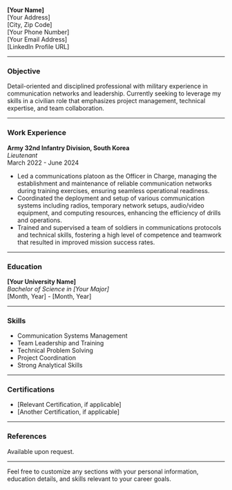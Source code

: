 **[Your Name]**  
[Your Address]  
[City, Zip Code]  
[Your Phone Number]  
[Your Email Address]  
[LinkedIn Profile URL]  

---

### Objective

Detail-oriented and disciplined professional with military experience in communication networks and leadership. Currently seeking to leverage my skills in a civilian role that emphasizes project management, technical expertise, and team collaboration.

---

### Work Experience

**Army 32nd Infantry Division, South Korea**  
*Lieutenant*  
March 2022 - June 2024  

- Led a communications platoon as the Officer in Charge, managing the establishment and maintenance of reliable communication networks during training exercises, ensuring seamless operational readiness.
- Coordinated the deployment and setup of various communication systems including radios, temporary network setups, audio/video equipment, and computing resources, enhancing the efficiency of drills and operations.
- Trained and supervised a team of soldiers in communications protocols and technical skills, fostering a high level of competence and teamwork that resulted in improved mission success rates.

---

### Education

**[Your University Name]**  
*Bachelor of Science in [Your Major]*  
[Month, Year] - [Month, Year]  

---

### Skills

- Communication Systems Management  
- Team Leadership and Training  
- Technical Problem Solving  
- Project Coordination  
- Strong Analytical Skills  

---

### Certifications

- [Relevant Certification, if applicable]  
- [Another Certification, if applicable]  

---

### References

Available upon request.  

--- 

Feel free to customize any sections with your personal information, education details, and skills relevant to your career goals.
